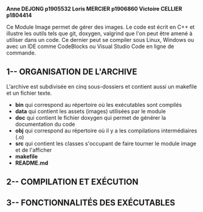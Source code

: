 **Anne DEJONG         p1905532
Loris MERCIER       p1906860
Victoire CELLIER    p1804414**


Ce Module Image permet de gérer des images. Le code est écrit en C++ et illustre les outils tels que git, doxygen, valgrind que l'on peut être amené à utiliser dans un code. Ce dernier peut se compiler sous Linux, Windows ou avec un IDE comme CodeBlocks ou Visual Studio Code en ligne de commande.


## 1-- ORGANISATION DE L'ARCHIVE
L'archive est subdivisée en cinq sous-dossiers et contient aussi un makefile et un fichier texte.
- **bin** qui correspond au répertoire où les exécutables sont compilés
- **data** qui contient les assets (images) utilisées par le module
- **doc** qui contient le fichier doxygen qui permet de générer la documentation du code
- **obj** qui correspond au répertoire où il y a les compilations intermédiaires (.o)
- **src** qui contient les classes s'occupant de faire tourner le module image et de l'afficher
- **makefile**
- **README.md**


## 2-- COMPILATION ET EXÉCUTION




## 3-- FONCTIONNALITÉS DES EXÉCUTABLES








